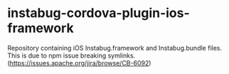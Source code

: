 # instabug-cordova-plugin-ios-framework

Repository containing iOS Instabug.framework and Instabug.bundle files.
This is due to npm issue breaking symlinks. (https://issues.apache.org/jira/browse/CB-6092)
